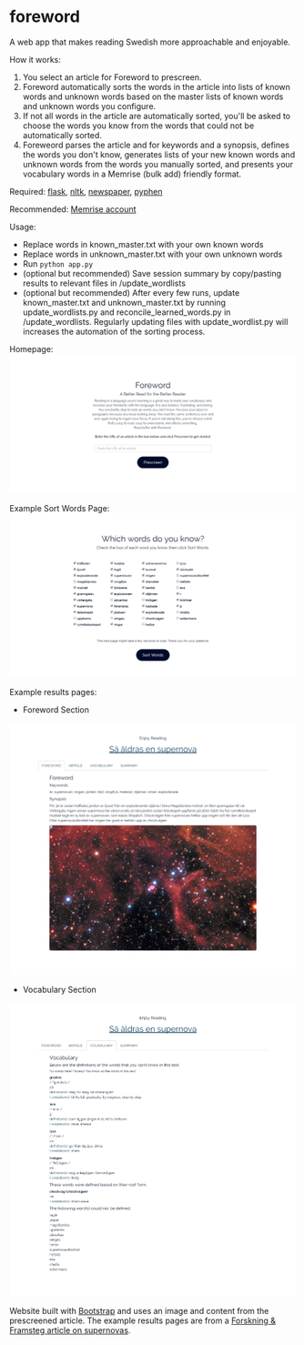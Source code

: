 # foreword
A web app that makes reading Swedish more approachable and enjoyable. 

How it works:
1. You select an article for Foreword to prescreen.
2. Foreword automatically sorts the words in the article into lists of known words and unknown words based on the master lists of known words and unknown words you configure.
3. If not all words in the article are automatically sorted, you'll be asked to choose the words you know from the words that could not be automatically sorted. 
4. Foreweord parses the article and for keywords and a synopsis, defines the words you don't know, generates lists of your new known words and unknown words from the words you manually sorted, and presents your vocabulary words in a Memrise (bulk add) friendly format. 

Required: <a href="http://flask.pocoo.org/">flask</a>, <a href="http://www.nltk.org/">nltk</a>, <a href="https://newspaper.readthedocs.io/en/latest/">newspaper</a>, <a href="http://pyphen.org/">pyphen</a>

Recommended: <a href="https://www.memrise.com/">Memrise account</a>

Usage:
- Replace words in known_master.txt with your own known words
- Replace words in unknown_master.txt with your own unknown words
- Run <code>python app.py</code>
- (optional but recommended) Save session summary by copy/pasting results to relevant files in /update_wordlists
- (optional but recommended) After every few runs, update known_master.txt and unknown_master.txt by running update_wordlists.py and reconcile_learned_words.py in /update_wordlists. Regularly updating files with update_wordlist.py will increases the automation of the sorting process.

Homepage:
<img src="https://github.com/codesue/foreword/blob/master/screenshots/foreword_index.png" alt="screenshot of Foreword homepage" />

Example Sort Words Page:
<img src="https://github.com/codesue/foreword/blob/master/screenshots/foreword_supernova_sortwords.png" alt="screenshot of Foreword Sort Words supernova results" />

Example results pages:
- Foreword Section
<img src="https://github.com/codesue/foreword/blob/master/screenshots/foreword_supernova_results_foreword.png" alt="screenshot of Foreword Foreword Section supernova results" />


- Vocabulary Section
<img src="https://github.com/codesue/foreword/blob/master/screenshots/foreword_supernova_results_vocabulary.png" alt="screenshot of Foreword Vocabulary Section supernova results" />

Website built with <a href="https://getbootstrap.com/">Bootstrap</a> and uses an image and content from the prescreened article. The example results pages are from a <a href ="http://fof.se/tidning/2017/4/artikel/sa-aldras-en-supernova">Forskning & Framsteg article on supernovas</a>.
